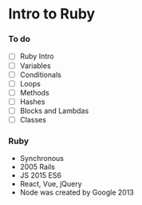 # Intro to Ruby

### To do

- [ ] Ruby Intro
- [ ] Variables
- [ ] Conditionals
- [ ] Loops
- [ ] Methods
- [ ] Hashes
- [ ] Blocks and Lambdas
- [ ] Classes

### Ruby

- Synchronous
- 2005 Rails
- JS 2015 ES6
- React, Vue, jQuery
- Node was created by Google 2013
